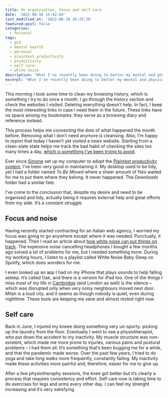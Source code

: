```yaml
---
title: On organisation, focus and self care
date: '2022-08-10 15:42:44'
last_modified_at: '2022-08-10 16:25:28'
featured-post: false
categories:
  - Personal
tags:
  - gtd
  - mental health
  - personal
  - plaintext productivity
  - productivity
  - self care
  - white noise
description: "What I've recently been doing to better my mental and physical health, trying to keep my focus where it counts."
excerpt: "What I've recently been doing to better my mental and physical health, trying to keep my focus where it counts."
---
```

This morning I took some time to clean my browsing history, which is something I try to do once a month. I go through the _history_ section and check the websites I visited. Deleting everything doesn’t help. In fact, I keep the most interesting links in case I need them in the future. These links have no space among my bookmarks: they serve as a browsing diary and reference instead.

This process helps me connecting the dots of what happened the month before. Removing what I don’t need anymore is cleansing. Also, I’m happy to report that today I haven’t yet visited a news website. Starting from a clean-slate state helps me track the bad habit of checking the sites too many times a day, [which is something I’ve been trying to avoid](https://silviamaggidesign.com/notes/note-about-news-consumption/ 'Read my note about news consumption').

Ever since [Simone](https://minutestomidnight.co.uk/ "Goes to Minutes to Midnight's website") set up my computer to adopt the [Plaintext productivity system](https://plaintext-productivity.net/ 'Read more on the website'), I’ve been very good in maintaining it. My desktop used to be tidy, yet I had a folder named _To Be Moved_ where a sheer amount of files waited for me to put them where they belong. It never happened. The _Downloads_ folder had a similar fate.

I’ve come to the conclusion that, despite my desire and need to be organised and tidy, actually being it requires external help and great efforts from my side. It’s a constant struggle.

## Focus and noise

Having recently started contracting for an Italian web agency, I worried my focus was going to go anywhere except where it was needed. Punctually, it happened. Then I read an article about [how white noise can put things on track](https://www.theguardian.com/lifeandstyle/2019/nov/17/sounding-it-out-listening-to-white-noise-put-my-life-back-on-track-megan-nolan 'read the article on The Guardian'). The expensive noise cancelling headphones I bought a few months ago solved a lot of problems for me, but I needed something more. During my working hours, I listen to a playlist called White Noise Baby Sleep on Spotify, which does wonders for me.

I even looked up an app I had on my iPhone that plays sounds to help falling asleep. It’s called Oak, and there is a version for iPad too. One of the things I miss most of my life in [Cambridge](https://silviamaggidesign.com/tag/cambridge/ "explore the tag 'Cambridge' on this website") (and London as well) is the silence – which was disrupted only when very noisy neighbours moved next door. Milan is a loud city, and it seems as though nobody is quiet, even during nighttime. These tools are keeping me sane and almost rested right now. 

## Self care

Back in June, I injured my kneee doing something very un-sporty: picking up the laundry from the floor. Eventually I went to see a physiotherapist, who put down the accident to my inactivity. My muscle structure was non-existent, which made me more prone to injuries, various pains and postural problems – I had them all. It’s something that’s been bugging me for a while, and that the pandemic made worse. Over the past few years, I tried to do yoga and take long walks more frequently, constantly failing. My inactivity made these activities more painful and, therefore, easier for me to give up.

After a few physiotheraphy sessions, the knee got better but it’s clearly a process that requires consistency and effort. Self care now is taking time to do exercises for legs and arms every other day. I can feel my strenght increasing and it’s very satisfying.